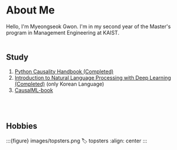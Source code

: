 # About Me

Hello, I'm Myeongseok Gwon. I'm in my second year of the Master's program in Management Engineering at KAIST. 
<br/><br/>

## Study
1. [Python Causality Handbook (Completed)](https://matheusfacure.github.io/python-causality-handbook/landing-page.html)
2. [Introduction to Natural Language Processing with Deep Learning (Completed)](https://wikidocs.net/book/2155) (only Korean Language)
3. [CausalML-book](https://causalml-book.org/)

<br/><br/>
## Hobbies
:::{figure} images/topsters.png
:label: topsters
:align: center
:::